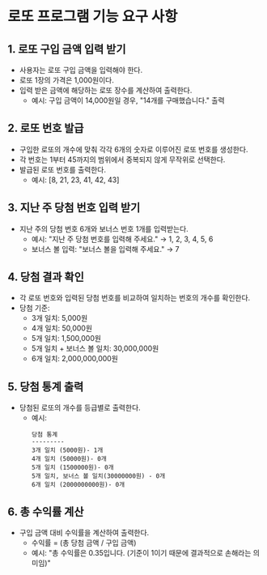 # 로또 프로그램 기능 요구 사항

## 1. 로또 구입 금액 입력 받기
- 사용자는 로또 구입 금액을 입력해야 한다.
- 로또 1장의 가격은 1,000원이다.
- 입력 받은 금액에 해당하는 로또 장수를 계산하여 출력한다.
    - 예시: 구입 금액이 14,000원일 경우, "14개를 구매했습니다." 출력

## 2. 로또 번호 발급
- 구입한 로또의 개수에 맞춰 각각 6개의 숫자로 이루어진 로또 번호를 생성한다.
- 각 번호는 1부터 45까지의 범위에서 중복되지 않게 무작위로 선택한다.
- 발급된 로또 번호를 출력한다.
    - 예시: [8, 21, 23, 41, 42, 43]

## 3. 지난 주 당첨 번호 입력 받기
- 지난 주의 당첨 번호 6개와 보너스 번호 1개를 입력받는다.
    - 예시: "지난 주 당첨 번호를 입력해 주세요." → 1, 2, 3, 4, 5, 6
    - 보너스 볼 입력: "보너스 볼을 입력해 주세요." → 7

## 4. 당첨 결과 확인
- 각 로또 번호와 입력된 당첨 번호를 비교하여 일치하는 번호의 개수를 확인한다.
- 당첨 기준:
    - 3개 일치: 5,000원
    - 4개 일치: 50,000원
    - 5개 일치: 1,500,000원
    - 5개 일치 + 보너스 볼 일치: 30,000,000원
    - 6개 일치: 2,000,000,000원

## 5. 당첨 통계 출력
- 당첨된 로또의 개수를 등급별로 출력한다.
    - 예시:
      ```
      당첨 통계
      ---------
      3개 일치 (5000원)- 1개
      4개 일치 (50000원)- 0개
      5개 일치 (1500000원)- 0개
      5개 일치, 보너스 볼 일치(30000000원) - 0개
      6개 일치 (2000000000원)- 0개
      ```

## 6. 총 수익률 계산
- 구입 금액 대비 수익률을 계산하여 출력한다.
    - 수익률 = (총 당첨 금액 / 구입 금액)
    - 예시: "총 수익률은 0.35입니다. (기준이 1이기 때문에 결과적으로 손해라는 의미임)"
